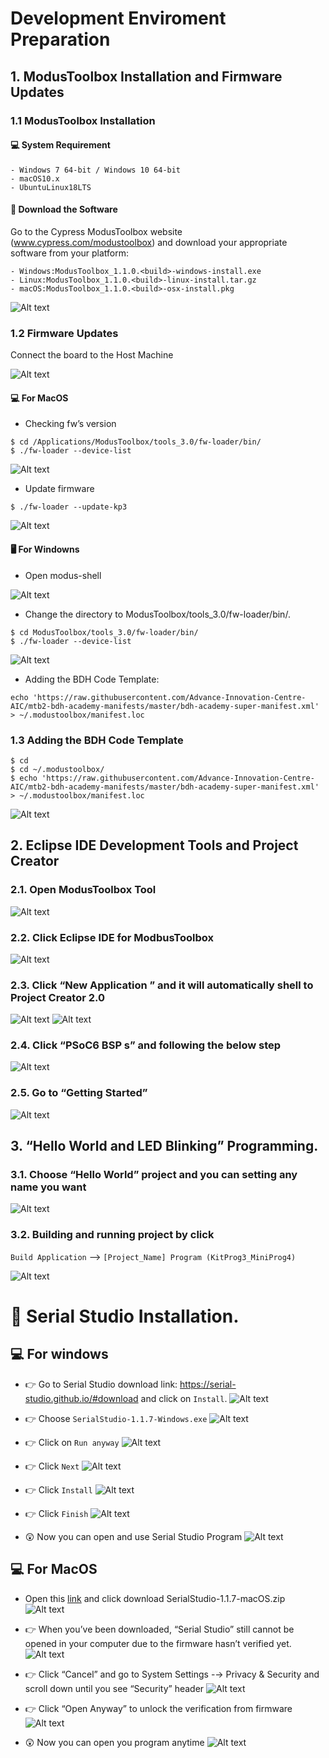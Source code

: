# Development Enviroment Preparation
## 1. ModusToolbox Installation and Firmware Updates
### 1.1 ModusToolbox Installation
#### 💻 System Requirement

    - Windows 7 64-bit / Windows 10 64-bit
    - macOS10.x
    - UbuntuLinux18LTS

#### 📀 Download the Software
Go to the Cypress ModusToolbox website (www.cypress.com/modustoolbox) and download your appropriate software from your platform: 

    - Windows:ModusToolbox_1.1.0.<build>-windows-install.exe
    - Linux:ModusToolbox_1.1.0.<build>-linux-install.tar.gz
    - macOS:ModusToolbox_1.1.0.<build>-osx-install.pkg

![Alt text](Img/image.png)

### 1.2 Firmware Updates
Connect the board to the Host Machine

![Alt text](Img/image33.png)
#### 💻 For MacOS
-  Checking fw’s version
```
$ cd /Applications/ModusToolbox/tools_3.0/fw-loader/bin/
$ ./fw-loader --device-list
```
![Alt text](Img/image-1.png)

- Update firmware
```
$ ./fw-loader --update-kp3
```
![Alt text](Img/image-2.png)

#### 🖥️ For Windowns 
- Open modus-shell
  
![Alt text](Img/image-3.png)  

- Change the directory to ModusToolbox/tools_3.0/fw-loader/bin/.
```
$ cd ModusToolbox/tools_3.0/fw-loader/bin/
$ ./fw-loader --device-list
```
![Alt text](Img/image22.png)

- Adding the BDH Code Template:
```
echo 'https://raw.githubusercontent.com/Advance-Innovation-Centre-AIC/mtb2-bdh-academy-manifests/master/bdh-academy-super-manifest.xml' > ~/.modustoolbox/manifest.loc
```
### 1.3 Adding the BDH Code Template
```
$ cd 
$ cd ~/.modustoolbox/
$ echo 'https://raw.githubusercontent.com/Advance-Innovation-Centre-AIC/mtb2-bdh-academy-manifests/master/bdh-academy-super-manifest.xml' > ~/.modustoolbox/manifest.loc
```
![Alt text](Img/image-4.png)

## 2. Eclipse IDE Development Tools and Project Creator
### 2.1. Open ModusToolbox Tool 
![Alt text](Img/image-5.png)

### 2.2. Click Eclipse IDE for ModbusToolbox
![Alt text](Img/image-6.png)

### 2.3. Click “New Application ” and it will automatically shell to Project Creator 2.0
![Alt text](Img/image7.png)
![Alt text](Img/image9.png)
### 2.4. Click “PSoC6 BSP s” and  following the below step
![Alt text](Img/image8.png)
### 2.5. Go to “Getting Started”
![Alt text](Img/image11.png)


## 3. “Hello World and LED Blinking” Programming.
### 3.1. Choose “Hello World” project and you can setting any name you want 
![Alt text](Img/image12.png)
### 3.2. Building and running project by click 
`Build Application` —> `[Project_Name] Program (KitProg3_MiniProg4)`

![Alt text](Img/image13.png)

# 🧮 Serial Studio Installation.
## 💻 For windows 
- 👉 Go to Serial Studio download link: https://serial-studio.github.io/#download and click on `Install`. 
![Alt text](Img/serial_studio/image.png)

- 👉 Choose `SerialStudio-1.1.7-Windows.exe`
![Alt text](Img/serial_studio/image-1.png)

- 👉 Click on `Run anyway`
![Alt text](Img/serial_studio/image-2.png)

- 👉 Click `Next`
![Alt text](Img/serial_studio/image-9.png)

- 👉 Click `Install`
![Alt text](Img/serial_studio/image-10.png)

- 👉 Click `Finish`
![Alt text](Img/serial_studio/image-11.png)

- 😲 Now you can open and use Serial Studio Program
![Alt text](Img/serial_studio/image-3.png)

## 💻 For MacOS
- Open this [link](https://github.com/Serial-Studio/Serial-Studio/releases/tag/v1.1.7) and click download SerialStudio-1.1.7-macOS.zip
![Alt text](Img/serial_studio/image-4.png)

- 👉 When you’ve been downloaded,  “Serial Studio” still cannot be opened in your computer due to  the firmware hasn’t verified yet.
![Alt text](Img/serial_studio/image-5.png)

- 👉 Click “Cancel” and go to System Settings -→ Privacy & Security  and scroll down until you see  “Security” header 
![Alt text](Img/serial_studio/image-6.png)

- 👉 Click “Open Anyway”  to unlock the verification from firmware 
![Alt text](Img/serial_studio/image-7.png)


- 😲 Now you can open you program anytime
![Alt text](Img/serial_studio/image-8.png)